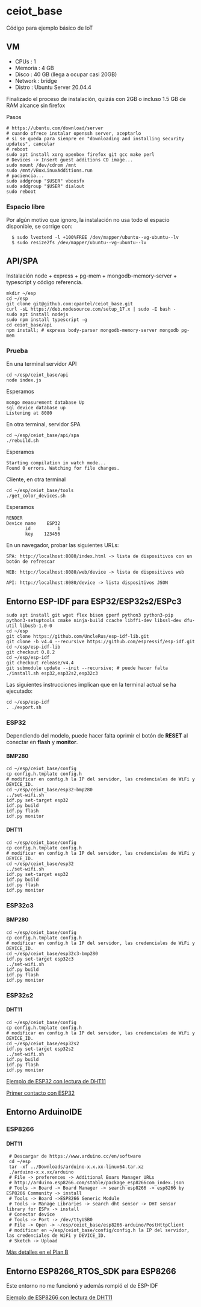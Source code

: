 # ceiot_base

Código para ejemplo básico de IoT

## VM

  - CPUs    : 1
  - Memoria : 4 GB 
  - Disco   : 40 GB (llega a ocupar casi 20GB)
  - Network : bridge
  - Distro  : Ubuntu Server 20.04.4

Finalizado el proceso de instalación, quizás con 2GB o incluso 1.5 GB de RAM alcance sin firefox

Pasos

    # https://ubuntu.com/download/server
    # cuando ofrece instalar openssh server, aceptarlo
    # si se queda para siempre en "downloading and installing security updates", cancelar
    # reboot
    sudo apt install xorg openbox firefox git gcc make perl 
    # Devices -> Insert guest additions CD image...
    sudo mount /dev/cdrom /mnt
    sudo /mnt/VBoxLinuxAdditions.run
    # paciencia...
    sudo addgroup "$USER" vboxsfx
    sudo addgroup "$USER" dialout
    sudo reboot

### Espacio libre

Por algún motivo que ignoro, la instalación no usa todo el espacio disponible, se corrige con:

      $ sudo lvextend -l +100%FREE /dev/mapper/ubuntu--vg-ubuntu--lv
      $ sudo resize2fs /dev/mapper/ubuntu--vg-ubuntu--lv

## API/SPA

Instalación node + express + pg-mem + mongodb-memory-server + typescript y código referencia.

    mkdir ~/esp
    cd ~/esp
    git clone git@github.com:cpantel/ceiot_base.git
    curl -sL https://deb.nodesource.com/setup_17.x | sudo -E bash -
    sudo apt install nodejs
    sudo npm install typescript -g
    cd ceiot_base/api
    npm install; # express body-parser mongodb-memory-server mongodb pg-mem

### Prueba

En una terminal servidor API

    cd ~/esp/ceiot_base/api
    node index.js
    
Esperamos

    mongo measurement database Up
    sql device database up
    Listening at 8080

En otra terminal, servidor SPA

    cd ~/esp/ceiot_base/api/spa
    ./rebuild.sh
    
Esperamos 

    Starting compilation in watch mode...
    Found 0 errors. Watching for file changes.
    
Cliente, en otra terminal

    cd ~/esp/ceiot_base/tools
    ./get_color_devices.sh 
    
Esperamos

    RENDER
    Device name    ESP32
           id          1 
           key    123456

En un navegador, probar las siguientes URLs:

    SPA: http://localhost:8080/index.html -> lista de dispositivos con un botón de refrescar
    
    WEB: http://localhost:8080/web/device -> lista de dispositivos web
    
    API: http://localhost:8080/device -> lista dispositivos JSON

## Entorno ESP-IDF para ESP32/ESP32s2/ESPc3

    sudo apt install git wget flex bison gperf python3 python3-pip python3-setuptools cmake ninja-build ccache libffi-dev libssl-dev dfu-util libusb-1.0-0 
    cd ~/esp
    git clone https://github.com/UncleRus/esp-idf-lib.git
    git clone -b v4.4 --recursive https://github.com/espressif/esp-idf.git
    cd ~/esp/esp-idf-lib
    git checkout 0.8.2
    cd ~/esp/esp-idf
    git checkout release/v4.4
    git submodule update --init --recursive; # puede hacer falta
    ./install.sh esp32,esp32s2,esp32c3
    

Las siguientes instrucciones implican que en la terminal actual se ha ejecutado:

    cd ~/esp/esp-idf
    . ./export.sh


### ESP32

Dependiendo del modelo, puede hacer falta oprimir el botón de **RESET** al conectar en **flash** y **monitor**.

#### BMP280
 
    cd ~/esp/ceiot_base/config
    cp config.h.tmplate config.h
    # modificar en config.h la IP del servidor, las credenciales de WiFi y DEVICE_ID.
    cd ~/esp/ceiot_base/esp32-bmp280
    ../set-wifi.sh
    idf.py set-target esp32
    idf.py build
    idf.py flash
    idf.py monitor

#### DHT11
 
    cd ~/esp/ceiot_base/config
    cp config.h.tmplate config.h
    # modificar en config.h la IP del servidor, las credenciales de WiFi y DEVICE_ID.
    cd ~/esp/ceiot_base/esp32
    ../set-wifi.sh
    idf.py set-target esp32
    idf.py build
    idf.py flash
    idf.py monitor

### ESP32c3

#### BMP280
 
    cd ~/esp/ceiot_base/config
    cp config.h.tmplate config.h
    # modificar en config.h la IP del servidor, las credenciales de WiFi y DEVICE_ID.
    cd ~/esp/ceiot_base/esp32c3-bmp280
    idf.py set-target esp32c3
    ../set-wifi.sh
    idf.py build
    idf.py flash
    idf.py monitor

    
### ESP32s2

#### DHT11
 
    cd ~/esp/ceiot_base/config
    cp config.h.tmplate config.h
    # modificar en config.h la IP del servidor, las credenciales de WiFi y DEVICE_ID.
    cd ~/esp/ceiot_base/esp32s2
    idf.py set-target esp32s2
    ../set-wifi.sh
    idf.py build
    idf.py flash
    idf.py monitor
    
    

[Ejemplo de ESP32 con lectura de DHT11](https://seguridad-agile.blogspot.com/2022/02/ejemplo-de-esp32-con-lectura-de-dht11.html)

[Primer contacto con ESP32](https://seguridad-agile.blogspot.com/2022/02/primer-contacto-con-esp32.html)


## Entorno ArduinoIDE

### ESP8266

#### DHT11

     # Descargar de https://www.arduino.cc/en/software
     cd ~/esp
     tar -xf ../Downloads/arduino-x.x.xx-linux64.tar.xz
     ./arduino-x.x.xx/arduino
     # File -> preferences -> Additional Boars Manager URLs
     # http://arduino.esp8266.com/stable/package_esp8266com_index.json
     # Tools -> Board -> Board Manager -> search esp8266 -> esp8266 by ESP8266 Community -> install
     # Tools -> Board ->ESP8266 Generic Module
     # Tools -> Manage Libraries -> search dht sensor -> DHT sensor library for ESPx -> install
     # Conectar device
     # Tools -> Port -> /dev/ttyUSB0
     # File -> Open -> ~/esp/ceiot_base/esp8266-arduino/PostHttpClient
     # modificar en ~/esp/ceiot_base/config/config.h la IP del servidor, las credenciales de WiFi y DEVICE_ID.
     # Sketch -> Upload

[Más detalles en el Plan B](https://seguridad-agile.blogspot.com/2022/03/ejemplo-de-esp8266-con-lectura-de-dht11planB.html)


## Entorno ESP8266_RTOS_SDK para ESP8266

Este entorno no me funcionó y además rompió el de ESP-IDF

[Ejemplo de ESP8266 con lectura de DHT11](https://seguridad-agile.blogspot.com/2022/03/ejemplo-de-esp8266-con-lectura-de-dht11.html)

